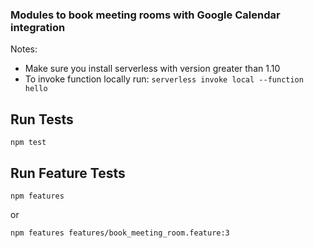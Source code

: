 ### Modules to book meeting rooms with Google Calendar integration

Notes:

* Make sure you install serverless with version greater than 1.10
* To invoke function locally run:
`serverless invoke local --function hello`


## Run Tests

```
npm test
```

## Run Feature Tests

```
npm features
```

or

```
npm features features/book_meeting_room.feature:3
```
